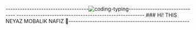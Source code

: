 -----------------------------------![coding-typing](https://user-images.githubusercontent.com/92919697/157843831-02c8e2fd-b62b-4c9c-8bab-1a71f1dbf72f.gif)------------------------------
------------------------------------------------------ ### Hi! THIS NEYAZ MOBALIK NAFIZ 👋---------------------------------------------------

